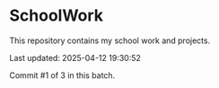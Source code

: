 # SchoolWork

This repository contains my school work and projects.

Last updated: 2025-04-12 19:30:52

Commit #1 of 3 in this batch.